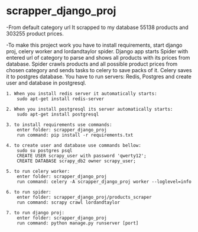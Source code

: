# scrapper_django_proj
-From default category url It scrapped to my database 55138 products and 303255 product prices.

-To make this project work you have to install requirements, start django proj,
 celery worker and lordandtaylor spider.
 Django app starts Spider with entered url of category to parse and
 shows all products with its prices from database.
 Spider crawls products and all possible product prices from chosen category
 and sends tasks to celery to save packs of it.
 Celery saves it to postgres database. You have to run servers: 
 Redis, Postgres and create user and database in postgresql.

    1. When you install redis server it automatically starts:
        sudo apt-get install redis-server

    2. When you install postgresql its server automatically starts:
        sudo apt-get install postgresql

    3. to install requirements use commands:
        enter folder: scrapper_django_proj
        run command: pip install -r requirements.txt

    4. to create user and database use commands bellow:
        sudo su postgres psql
        CREATE USER scrapy_user with password 'qwerty12';
        CREATE DATABASE scrapy_db2 owner scrapy_user;

    5. to run celery worker:
        enter folder: scrapper_django_proj
        run command: celery -A scrapper_django_proj worker --loglevel=info

    6. to run spider:
        enter folder: scrapper_django_proj/products_scraper
        run command: scrapy crawl lordandtaylor

    7. to run django proj:
        enter folder: scrapper_django_proj
        run command: python manage.py runserver [port]


